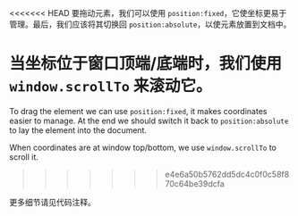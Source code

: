 <<<<<<< HEAD
要拖动元素，我们可以使用 `position:fixed`，它使坐标更易于管理。最后，我们应该将其切换回 `position:absolute`，以使元素放置到文档中。

当坐标位于窗口顶端/底端时，我们使用 `window.scrollTo` 来滚动它。
=======
To drag the element we can use `position:fixed`, it makes coordinates easier to manage. At the end we should switch it back to `position:absolute` to lay the element into the document.

When coordinates are at window top/bottom, we use `window.scrollTo` to scroll it.
>>>>>>> e4e6a50b5762dd5dc4c0f0c58f870c64be39dcfa

更多细节请见代码注释。
